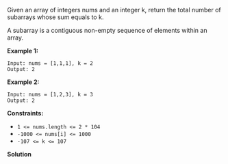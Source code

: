 Given an array of integers nums and an integer k, return the total number of subarrays whose sum equals to k.

A subarray is a contiguous non-empty sequence of elements within an array.

 

**Example 1:**
```
Input: nums = [1,1,1], k = 2
Output: 2
```
**Example 2:**
```
Input: nums = [1,2,3], k = 3
Output: 2
``` 

**Constraints:**

- `1 <= nums.length <= 2 * 104`
- `-1000 <= nums[i] <= 1000`
- `-107 <= k <= 107`

**Solution**
```java

```
